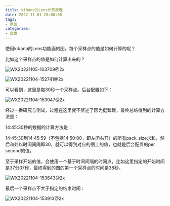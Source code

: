 ```yaml
---
title: kibana的Lens计算原理
date: 2022-11-01 20:00:00
tags:
- 原创
categories:
- 运维
---
```


使用kibana的Lens功能画的图，每个采样点的值是如何计算的呢？

比如这个采样点的值是如何计算出来的？

![WX20221105-103709@2x](https://tvax2.sinaimg.cn/large/006gLprLgy1h7u1uy1ywwj31ic0rkdob.jpg)

![WX20221104-152741@2x](https://tvax1.sinaimg.cn/large/006gLprLgy1h7t4ly6tg0j325k12o17v.jpg)

可以看到，这里是每30秒一个采样点。后台配置如下：

![WX20221104-153047@2x](https://tva2.sinaimg.cn/large/006gLprLgy1h7t4p5yvnej31qg0vctnw.jpg)

经过一番研究与测试，过程在这里就不赘述了因为挺繁琐，最终总结得到的计算方法是：

14:45:30秒的数据的计算方法是：

14:45:30到14:45:59（不包括14:50:00，即左闭右开）的所有pack_size求和，然后和处以时间间隔即30，就可以得到对应的图上的值，也就是后台配置的per second的值。

至于采样开始的值，会使用一个基于时间间隔的时间点，比如这里指定的开始时间是37分37秒，最终得到的图的第一个采样点的时间是38秒。

![WX20221104-153643@2x](https://tva3.sinaimg.cn/large/006gLprLgy1h7t4vbrf8lj31s00v0ao5.jpg)

最后一个采样点不大于指定的结束时间：

![WX20221104-153913@2x](https://tvax1.sinaimg.cn/large/006gLprLgy1h7t4xy12n9j31s60vcqll.jpg)
